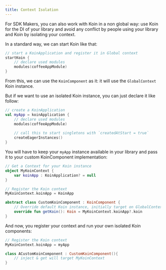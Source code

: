 ```yaml
---
title: Context Isolation
---
```



For SDK Makers, you can also work with Koin in a non global way: use Koin for the DI of your library and avoid any conflict by people using your library and Koin by isolating your context.

In a standard way, we can start Koin like that:

```kotlin
// start a KoinApplication and register it in Global context
startKoin {
    // declare used modules
    modules(coffeeAppModule)
}
```

From this, we can use the `KoinComponent` as it: it will use the `GlobalContext` Koin instance.

But if we want to use an isolated Koin instance, you can just declare it like follow:

```kotlin
// create a KoinApplication
val myApp = koinApplication {
    // declare used modules
    modules(coffeeAppModule)
    
    // call this to start singletons with `createdAtStart = true`
    createEagerInstances()
}
```

You will have to keep your `myApp` instance available in your library and pass it to your custom KoinComponent implementation:

```kotlin
// Get a Context for your Koin instance
object MyKoinContext {
    var koinApp : KoinApplication? = null
}

// Register the Koin context
MyKoinContext.koinApp = KoinApp
```

```kotlin
abstract class CustomKoinComponent : KoinComponent {
    // Override default Koin instance, initially target on GlobalContext to yours
    override fun getKoin(): Koin = MyKoinContext.koinApp?.koin
}
```

And now, you register your context and run your own isolated Koin components:

```kotlin
// Register the Koin context
MyKoinContext.koinApp = myApp

class ACustomKoinComponent : CustomKoinComponent(){
    // inject & get will target MyKoinContext
}
```
